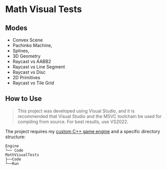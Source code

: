 # Math Visual Tests

## Modes
- Convex Scene
- Pachinko Machine,
- Splines,
- 3D Geometry
- Raycast vs AABB2
- Raycast vs Line Segment
- Raycast vs Disc
- 2D Primitives
- Raycast vs Tile Grid

## How to Use

> This project was developed using Visual Studio, and it is recommended that Visual Studio and the MSVC toolchain be used for compiling from source. For best results, use VS2022.

The project requires my [custom C++ game engine](https://github.com/shreyasnisal/GameEngine) and a specific directory structure:

```
Engine
└── Code
MathVisualTests
├──Code
└──Run
```
